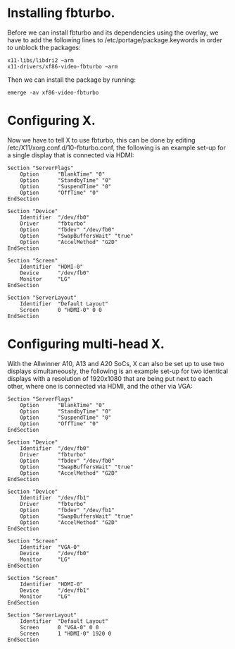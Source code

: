 # Installing fbturbo.

Before we can install fbturbo and its dependencies using the overlay, we have
to add the following lines to /etc/portage/package.keywords in order to unblock
the packages:

```
x11-libs/libdri2 ~arm
x11-drivers/xf86-video-fbturbo ~arm
```

Then we can install the package by running:

```
emerge -av xf86-video-fbturbo
```

# Configuring X.

Now we have to tell X to use fbturbo, this can be done by editing
/etc/X11/xorg.conf.d/10-fbturbo.conf, the following is an example set-up for a
single display that is connected via HDMI:

```
Section "ServerFlags"
	Option		"BlankTime" "0"
	Option		"StandbyTime" "0"
	Option		"SuspendTime" "0"
	Option		"OffTime" "0"
EndSection

Section "Device"
	Identifier	"/dev/fb0"
	Driver		"fbturbo"
	Option		"fbdev" "/dev/fb0"
	Option		"SwapBuffersWait" "true"
	Option		"AccelMethod" "G2D"
EndSection

Section "Screen"
	Identifier	"HDMI-0"
	Device		"/dev/fb0"
	Monitor		"LG"
EndSection

Section "ServerLayout"
	Identifier	"Default Layout"
	Screen		0 "HDMI-0" 0 0
EndSection
```

# Configuring multi-head X.

With the Allwinner A10, A13 and A20 SoCs, X can also be set up to use two
displays simultaneously, the following is an example set-up for two identical
displays with a resolution of 1920x1080 that are being put next to each other,
where one is connected via HDMI, and the other via VGA:

```
Section "ServerFlags"
	Option		"BlankTime" "0"
	Option		"StandbyTime" "0"
	Option		"SuspendTime" "0"
	Option		"OffTime" "0"
EndSection

Section "Device"
	Identifier	"/dev/fb0"
	Driver		"fbturbo"
	Option		"fbdev" "/dev/fb0"
	Option		"SwapBuffersWait" "true"
	Option		"AccelMethod" "G2D"
EndSection

Section "Device"
	Identifier	"/dev/fb1"
	Driver		"fbturbo"
	Option		"fbdev" "/dev/fb1"
	Option		"SwapBuffersWait" "true"
	Option		"AccelMethod" "G2D"
EndSection

Section "Screen"
	Identifier	"VGA-0"
	Device		"/dev/fb0"
	Monitor		"LG"
EndSection

Section "Screen"
	Identifier	"HDMI-0"
	Device		"/dev/fb1"
	Monitor		"LG"
EndSection

Section "ServerLayout"
	Identifier	"Default Layout"
	Screen		0 "VGA-0" 0 0
	Screen		1 "HDMI-0" 1920 0
EndSection
```

